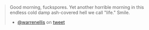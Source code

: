 > Good morning, fuckspores. Yet another horrible morning in this endless cold damp ash-covered hell we call "life." Smile.
> * [@warrenellis](http://twitter.com/warrenellis) on [tweet](http://twitter.com/warrenellis/status/14156393417)

